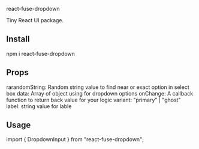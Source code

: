 react-fuse-dropdown

Tiny React UI package.

## Install

npm i react-fuse-dropdown

## Props

rarandomString: Random string value to find near or exact option in select box
data: Array of object using for dropdown options
onChange: A callback function to return back value for your logic
variant: "primary" | "ghost"
label: string value for lable 



## Usage

import { DropdownInput } from "react-fuse-dropdown";


